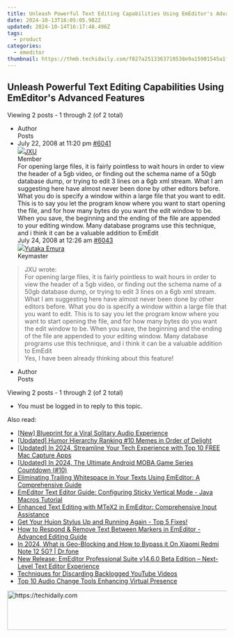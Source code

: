 ```yaml
---
title: Unleash Powerful Text Editing Capabilities Using EmEditor's Advanced Features
date: 2024-10-13T16:05:05.982Z
updated: 2024-10-14T16:17:48.496Z
tags:
  - product
categories:
  - emeditor
thumbnail: https://thmb.techidaily.com/f827a2513363710538e9a15901545a1f6478c686bd6bb8d68f0e5c1da41a0c90.jpg
---
```


## Unleash Powerful Text Editing Capabilities Using EmEditor's Advanced Features

Viewing 2 posts - 1 through 2 (of 2 total)

* Author  
Posts
* July 22, 2008 at 11:20 pm [#6041](https://tools.techidaily.com/emeditor/products/)  
[![](https://secure.gravatar.com/avatar/03a97815c433c73edcbfc8b957d8f10b?s=80&d=identicon&r=g)JXU](https://www.emeditor.com/forums/users/JXU/ "View JXU's profile")  
Member  
For opening large files, it is fairly pointless to wait hours in order to view the header of a 5gb video, or finding out the schema name of a 50gb database dump, or trying to edit 3 lines on a 6gb xml stream. What I am suggesting here have almost never been done by other editors before. What you do is specify a window within a large file that you want to edit. This is to say you let the program know where you want to start opening the file, and for how many bytes do you want the edit window to be. When you save, the beginning and the ending of the file are appended to your editing window. Many database programs use this technique, and i think it can be a valuable addition to EmEdit  
July 24, 2008 at 12:26 am [#6043](https://tools.techidaily.com/emeditor/products/)  
[![](https://secure.gravatar.com/avatar/a0a6377144ed3636f985d87303f65ed2?s=80&d=identicon&r=g)Yutaka Emura](https://www.emeditor.com/forums/users/yemura/ "View Yutaka Emura's profile")  
Keymaster  
> JXU wrote:  
> For opening large files, it is fairly pointless to wait hours in order to view the header of a 5gb video, or finding out the schema name of a 50gb database dump, or trying to edit 3 lines on a 6gb xml stream. What I am suggesting here have almost never been done by other editors before. What you do is specify a window within a large file that you want to edit. This is to say you let the program know where you want to start opening the file, and for how many bytes do you want the edit window to be. When you save, the beginning and the ending of the file are appended to your editing window. Many database programs use this technique, and i think it can be a valuable addition to EmEdit  
 Yes, I have been already thinking about this feature!
* Author  
Posts

Viewing 2 posts - 1 through 2 (of 2 total)

* You must be logged in to reply to this topic.

<ins class="adsbygoogle"
     style="display:block"
     data-ad-format="autorelaxed"
     data-ad-client="ca-pub-7571918770474297"
     data-ad-slot="1223367746"></ins>

<ins class="adsbygoogle"
     style="display:block"
     data-ad-client="ca-pub-7571918770474297"
     data-ad-slot="8358498916"
     data-ad-format="auto"
     data-full-width-responsive="true"></ins>

<span class="atpl-alsoreadstyle">Also read:</span>
<div><ul>
<li><a href="https://extra-hints.techidaily.com/new-blueprint-for-a-viral-solitary-audio-experience/"><u>[New] Blueprint for a Viral Solitary Audio Experience</u></a></li>
<li><a href="https://some-techniques.techidaily.com/updated-humor-hierarchy-ranking-10-memes-in-order-of-delight/"><u>[Updated] Humor Hierarchy Ranking #10 Memes in Order of Delight</u></a></li>
<li><a href="https://desktop-recording.techidaily.com/updated-in-2024-streamline-your-tech-experience-with-top-10-free-mac-capture-apps/"><u>[Updated] In 2024, Streamline Your Tech Experience with Top 10 FREE Mac Capture Apps</u></a></li>
<li><a href="https://screen-capture.techidaily.com/updated-in-2024-the-ultimate-android-moba-game-series-countdown-10/"><u>[Updated] In 2024, The Ultimate Android MOBA Game Series Countdown (#10)</u></a></li>
<li><a href="https://win-superb.techidaily.com/eliminating-trailing-whitespace-in-your-texts-using-emeditor-a-comprehensive-guide/"><u>Eliminating Trailing Whitespace in Your Texts Using EmEditor: A Comprehensive Guide</u></a></li>
<li><a href="https://win-superb.techidaily.com/emeditor-text-editor-guide-configuring-sticky-vertical-mode-java-macros-tutorial/"><u>EmEditor Text Editor Guide: Configuring Sticky Vertical Mode - Java Macros Tutorial</u></a></li>
<li><a href="https://win-superb.techidaily.com/enhanced-text-editing-with-mtex2-in-emeditor-comprehensive-input-assistance/"><u>Enhanced Text Editing with MTeX2 in EmEditor: Comprehensive Input Assistance</u></a></li>
<li><a href="https://common-error.techidaily.com/get-your-huion-stylus-up-and-running-again-top-5-fixes/"><u>Get Your Huion Stylus Up and Running Again - Top 5 Fixes!</u></a></li>
<li><a href="https://win-superb.techidaily.com/how-to-respond-and-remove-text-between-markers-in-emeditor-advanced-editing-guide/"><u>How to Respond & Remove Text Between Markers in EmEditor - Advanced Editing Guide</u></a></li>
<li><a href="https://phone-solutions.techidaily.com/in-2024-what-is-geo-blocking-and-how-to-bypass-it-on-xiaomi-redmi-note-12-5g-drfone-by-drfone-virtual-android/"><u>In 2024, What is Geo-Blocking and How to Bypass it On Xiaomi Redmi Note 12 5G? | Dr.fone</u></a></li>
<li><a href="https://win-superb.techidaily.com/new-release-emeditor-professional-suite-v1460-beta-edition-next-level-text-editor-experience/"><u>New Release: EmEditor Professional Suite v14.6.0 Beta Edition – Next-Level Text Editor Experience</u></a></li>
<li><a href="https://youtube-docs.techidaily.com/iques-for-discarding-backlogged-youtube-videos/"><u>Techniques for Discarding Backlogged YouTube Videos</u></a></li>
<li><a href="https://extra-resources.techidaily.com/top-10-audio-change-tools-enhancing-virtual-presence/"><u>Top 10 Audio Change Tools Enhancing Virtual Presence</u></a></li>
</ul></div>

<!-- affiliate ads begin -->
<a href="https://appsumo.8odi.net/c/5597632/2144283/7443" target="_top" id="2144283">
  <img src="//a.impactradius-go.com/display-ad/7443-2144283" border="0" alt="https://techidaily.com" width="600" height="90"/>
</a>
<img height="0" width="0" src="https://appsumo.8odi.net/i/5597632/2144283/7443" style="position:absolute;visibility:hidden;" border="0" />
<!-- affiliate ads end -->

